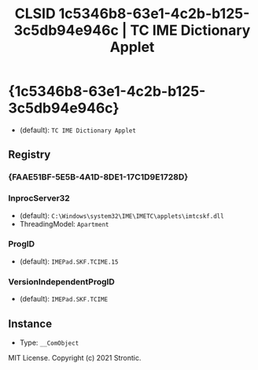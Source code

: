 ﻿---
title: "CLSID 1c5346b8-63e1-4c2b-b125-3c5db94e946c | TC IME Dictionary Applet"
excerpt: What is COM-Object CLSID 1c5346b8-63e1-4c2b-b125-3c5db94e946c?
---

# {1c5346b8-63e1-4c2b-b125-3c5db94e946c}

* (default): `TC IME Dictionary Applet`

## Registry


### {FAAE51BF-5E5B-4A1D-8DE1-17C1D9E1728D}


### InprocServer32

* (default): `C:\Windows\system32\IME\IMETC\applets\imtcskf.dll`
* ThreadingModel: `Apartment`

### ProgID

* (default): `IMEPad.SKF.TCIME.15`

### VersionIndependentProgID

* (default): `IMEPad.SKF.TCIME`

## Instance

* Type: `__ComObject`

MIT License. Copyright (c) 2021 Strontic.


